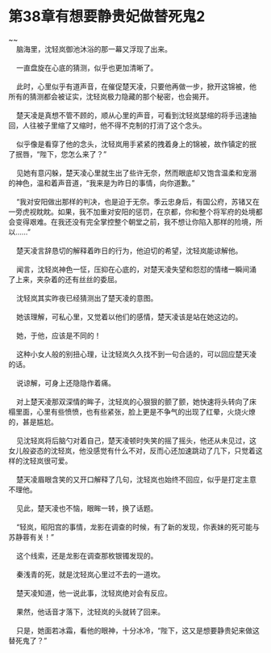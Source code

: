 # 第38章有想要静贵妃做替死鬼2
~~<br>&nbsp;&nbsp;&nbsp;&nbsp;脑海里，沈轻岚御池沐浴的那一幕又浮现了出来。<br><br>&nbsp;&nbsp;&nbsp;&nbsp;一直盘旋在心底的猜测，似乎也更加清晰了。<br><br>&nbsp;&nbsp;&nbsp;&nbsp;此时，心里似乎有道声音，在催促楚天凌，只要他再做一步，掀开这锦被，他所有的猜测都会被证实，沈轻岚极力隐藏的那个秘密，也会揭开。<br><br>&nbsp;&nbsp;&nbsp;&nbsp;楚天凌是真想不管不顾的，顺从心里的声音，可看到沈轻岚瑟缩的将手迅速抽回，人往被子里缩了又缩时，他不得不克制的打消了这个念头。<br><br>&nbsp;&nbsp;&nbsp;&nbsp;似乎像是看穿了他的念头，沈轻岚用手紧紧的拽着身上的锦被，故作镇定的抿了抿唇，“陛下，您怎么来了？”<br><br>&nbsp;&nbsp;&nbsp;&nbsp;见她有意闪躲，楚天凌心里就生出了些许无奈，然而眼底却又饱含温柔和宠溺的神色，温和着声音道，“我来是为昨日的事情，向你道歉。”<br><br>&nbsp;&nbsp;&nbsp;&nbsp;“我对安阳做出那样的判决，也是迫于无奈。季云忠身后，有国公府，苏锗又在一旁虎视眈眈。如果，我不加重对安阳的惩罚，在京都，你和整个将军府的处境都会变得艰难。在我还没有完全掌控整个朝堂之前，我不想让你陷入那样的险境，所以……”<br><br>&nbsp;&nbsp;&nbsp;&nbsp;楚天凌言辞恳切的解释着昨日的行为，他迫切的希望，沈轻岚能谅解他。<br><br>&nbsp;&nbsp;&nbsp;&nbsp;闻言，沈轻岚神色一怔，压抑在心底的，对楚天凌失望和怨怼的情绪一瞬间涌了上来，夹杂着的还有丝丝的委屈。<br><br>&nbsp;&nbsp;&nbsp;&nbsp;沈轻岚其实昨夜已经猜测出了楚天凌的意图。<br><br>&nbsp;&nbsp;&nbsp;&nbsp;她该理解，可私心里，又觉着以他们的感情，楚天凌该是站在她这边的。<br><br>&nbsp;&nbsp;&nbsp;&nbsp;她，于他，应该是不同的！<br><br>&nbsp;&nbsp;&nbsp;&nbsp;这种小女人般的别扭心理，让沈轻岚久久找不到一句合适的，可以回应楚天凌的话。<br><br>&nbsp;&nbsp;&nbsp;&nbsp;说谅解，可身上还隐隐作着痛。<br><br>&nbsp;&nbsp;&nbsp;&nbsp;对上楚天凌那双深情的眸子，沈轻岚的心狠狠的颤了颤，她快速将头转向了床榻里面，心里有些愤愤，也有些紧张，脸上更是不争气的出现了红晕，火烧火燎的，甚是尴尬。<br><br>&nbsp;&nbsp;&nbsp;&nbsp;见沈轻岚将后脑勺对着自己，楚天凌顿时失笑的摇了摇头，他还从未见过，这女儿般姿态的沈轻岚，他没感觉有什么不对，反而心还加速跳动了几下，只觉着这样的沈轻岚很可爱。<br><br>&nbsp;&nbsp;&nbsp;&nbsp;楚天凌眉眼含笑的又开口解释了几句，沈轻岚也始终不回应，似乎是打定主意不理他。<br><br>&nbsp;&nbsp;&nbsp;&nbsp;见此，楚天凌也不恼，眼眸一转，换了话题。<br><br>&nbsp;&nbsp;&nbsp;&nbsp;“轻岚，昭阳宫的事情，龙影在调查的时候，有了新的发现，你表妹的死可能与苏静蓉有关！”<br><br>&nbsp;&nbsp;&nbsp;&nbsp;这个线索，还是龙影在调查那枚银镯发现的。<br><br>&nbsp;&nbsp;&nbsp;&nbsp;秦浅青的死，就是沈轻岚心里过不去的一道坎。<br><br>&nbsp;&nbsp;&nbsp;&nbsp;楚天凌知道，他一说此事，沈轻岚绝对会有反应。<br><br>&nbsp;&nbsp;&nbsp;&nbsp;果然，他话音才落下，沈轻岚的头就转了回来。<br><br>&nbsp;&nbsp;&nbsp;&nbsp;只是，她面若冰霜，看他的眼神，十分冰冷，“陛下，这又是想要静贵妃来做这替死鬼了？”<br><br>
                    

<script>_fwqdsqadxfw()</script>
<div><script>_dfwf1dw();</script></div>
<div><script>_dfwf1agdw();</script></div>
                